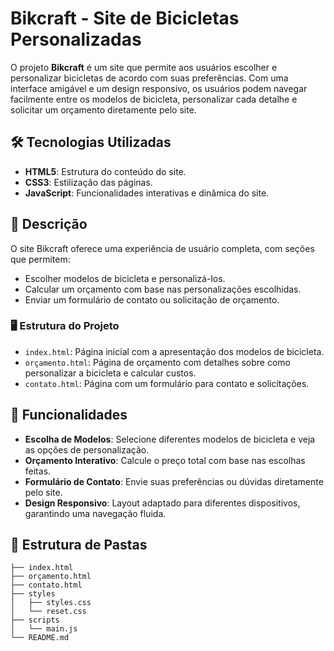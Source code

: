 # Bikcraft - Site de Bicicletas Personalizadas

O projeto **Bikcraft** é um site que permite aos usuários escolher e personalizar bicicletas de acordo com suas preferências. Com uma interface amigável e um design responsivo, os usuários podem navegar facilmente entre os modelos de bicicleta, personalizar cada detalhe e solicitar um orçamento diretamente pelo site.

## 🛠️ Tecnologias Utilizadas

- **HTML5**: Estrutura do conteúdo do site.
- **CSS3**: Estilização das páginas.
- **JavaScript**: Funcionalidades interativas e dinâmica do site.

## 📜 Descrição

O site Bikcraft oferece uma experiência de usuário completa, com seções que permitem:
- Escolher modelos de bicicleta e personalizá-los.
- Calcular um orçamento com base nas personalizações escolhidas.
- Enviar um formulário de contato ou solicitação de orçamento.

### 🖥️ Estrutura do Projeto

- `index.html`: Página inicial com a apresentação dos modelos de bicicleta.
- `orçamento.html`: Página de orçamento com detalhes sobre como personalizar a bicicleta e calcular custos.
- `contato.html`: Página com um formulário para contato e solicitações.

## 🚀 Funcionalidades

- **Escolha de Modelos**: Selecione diferentes modelos de bicicleta e veja as opções de personalização.
- **Orçamento Interativo**: Calcule o preço total com base nas escolhas feitas.
- **Formulário de Contato**: Envie suas preferências ou dúvidas diretamente pelo site.
- **Design Responsivo**: Layout adaptado para diferentes dispositivos, garantindo uma navegação fluida.

## 📂 Estrutura de Pastas

```plaintext
├── index.html
├── orçamento.html
├── contato.html
├── styles
│   ├── styles.css
│   └── reset.css
├── scripts
│   └── main.js
└── README.md
